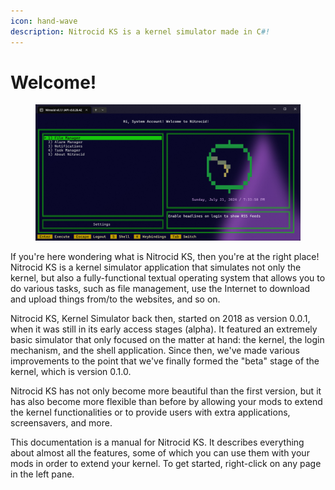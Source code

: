 ```yaml
---
icon: hand-wave
description: Nitrocid KS is a kernel simulator made in C#!
---
```


# Welcome!

<figure><img src=".gitbook/assets/image (2).png" alt=""><figcaption></figcaption></figure>

If you're here wondering what is Nitrocid KS, then you're at the right place! Nitrocid KS is a kernel simulator application that simulates not only the kernel, but also a fully-functional textual operating system that allows you to do various tasks, such as file management, use the Internet to download and upload things from/to the websites, and so on.

Nitrocid KS, Kernel Simulator back then, started on 2018 as version 0.0.1, when it was still in its early access stages (alpha). It featured an extremely basic simulator that only focused on the matter at hand: the kernel, the login mechanism, and the shell application. Since then, we've made various improvements to the point that we've finally formed the "beta" stage of the kernel, which is version 0.1.0.

Nitrocid KS has not only become more beautiful than the first version, but it has also become more flexible than before by allowing your mods to extend the kernel functionalities or to provide users with extra applications, screensavers, and more.

This documentation is a manual for Nitrocid KS. It describes everything about almost all the features, some of which you can use them with your mods in order to extend your kernel. To get started, right-click on any page in the left pane.
